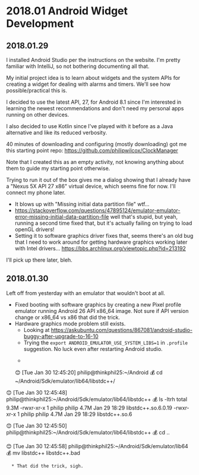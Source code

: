 # 2018.01 Android Widget Development

## 2018.01.29

I installed Android Studio per the instructions on the website. I'm
pretty familiar with IntelliJ, so not bothering documenting all that.

My initial project idea is to learn about widgets and the system APIs
for creating a widget for dealing with alarms and timers. We'll see
how possible/practical this is.

I decided to use the latest API, 27, for Android 8.1 since I'm
interested in learning the newest recommendations and don't need my
personal apps running on other devices.

I also decided to use Kotlin since I've played with it before as a
Java alternative and like its reduced verbosity.

40 minutes of downloading and configuring (mostly downloading) got me
this starting point repo: https://github.com/philipwilcox/ClockManager

Note that I created this as an empty activity, not knowing anything
about them to guide my starting point otherwise.

Trying to run it out of the box gives me a dialog showing that I
already have a "Nexus 5X API 27 x86" virtual device, which seems fine
for now. I'll connect my phone later.
* It blows up with "Missing initial data partition file" wtf...
* https://stackoverflow.com/questions/47895124/emulator-emulator-error-missing-initial-data-partition-file well that's stupid, but yeah, running a second time fixed that, but it's actually failing on trying to load openGL drivers!
* Setting it to software graphics driver fixes that, seems there's an old bug that I need to work around for getting hardware graphics working later with Intel drivers... https://bbs.archlinux.org/viewtopic.php?id=213192

I'll pick up there later, bleh.

## 2018.01.30

Left off from yesterday with an emulator that wouldn't boot at all.
* Fixed booting with software graphics by creating a new Pixel profile emulator running Android 26 API x86\_64 image. Not sure if API version change or x86\_64 vs x86 that did the trick.
* Hardware graphics mode problem still exists.
  * Looking at https://askubuntu.com/questions/867081/android-studio-buggy-after-upgrade-to-16-10
  * Trying the `export ANDROID_EMULATOR_USE_SYSTEM_LIBS=1` in `.profile` suggestion. No luck even after restarting Android studio.
  * ```bash
  😊  [Tue Jan 30 12:45:20] philip@thinkphil25:~/Android 
💰  cd ~/Android/Sdk/emulator/lib64/libstdc++/

😊  [Tue Jan 30 12:45:48] philip@thinkphil25:~/Android/Sdk/emulator/lib64/libstdc++ 
💰  ls -ltrh
total 9.3M
-rwxr-xr-x 1 philip philip 4.7M Jan 29 18:29 libstdc++.so.6.0.19
-rwxr-xr-x 1 philip philip 4.7M Jan 29 18:29 libstdc++.so.6

😊  [Tue Jan 30 12:45:50] philip@thinkphil25:~/Android/Sdk/emulator/lib64/libstdc++ 
💰  cd ..

😊  [Tue Jan 30 12:45:58] philip@thinkphil25:~/Android/Sdk/emulator/lib64 
💰  mv libstdc++ libstdc++.bad
```
  * That did the trick, sigh.
